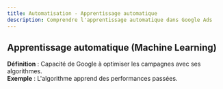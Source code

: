 ```yaml
---
title: Automatisation - Apprentissage automatique
description: Comprendre l'apprentissage automatique dans Google Ads
---
```


## Apprentissage automatique (Machine Learning)
**Définition** : Capacité de Google à optimiser les campagnes avec ses algorithmes.  
**Exemple** : L'algorithme apprend des performances passées.